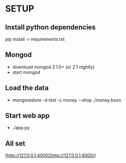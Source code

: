 
SETUP
======

Install python dependencies
---------------------------

pip install -r requirements.txt

Mongod
------
* download mongod 2.1.0+ (or 2.1 nightly)
* start mongod

Load the data
-------------

* mongorestore -d test -c money --drop ./money.bson

Start web app
-------------
* ./app.py

All set
-------

[http://127.0.0.1:4000](http://127.0.0.1:4000/)

